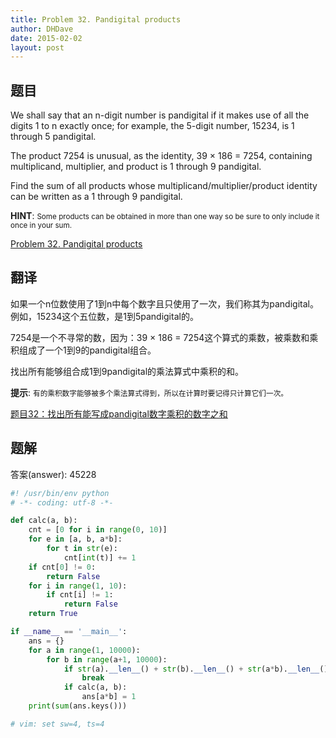 ```yaml
---
title: Problem 32. Pandigital products
author: DHDave
date: 2015-02-02
layout: post
---
```


## 题目

We shall say that an n-digit number is pandigital if it makes use of all the digits 1 to n exactly once; for example, the 5-digit number, 15234, is 1 through 5 pandigital.

The product 7254 is unusual, as the identity, 39 × 186 = 7254, containing multiplicand, multiplier, and product is 1 through 9 pandigital.
<!--more-->
Find the sum of all products whose multiplicand/multiplier/product identity can be written as a 1 through 9 pandigital.

**HINT**: <small>Some products can be obtained in more than one way so be sure to only include it once in your sum.</small>

[Problem 32. Pandigital products](https://projecteuler.net/problem=32 "Problem 32")

## 翻译

如果一个n位数使用了1到n中每个数字且只使用了一次，我们称其为pandigital。例如，15234这个五位数，是1到5pandigital的。

7254是一个不寻常的数，因为：39 × 186 = 7254这个算式的乘数，被乘数和乘积组成了一个1到9的pandigital组合。

找出所有能够组合成1到9pandigital的乘法算式中乘积的和。

**提示**: <small>有的乘积数字能够被多个乘法算式得到，所以在计算时要记得只计算它们一次。</small>

[题目32：找出所有能写成pandigital数字乘积的数字之和](http://pe.spiritzhang.com/index.php/2011-05-11-09-44-54/33-32pandigital "题目32")

## 题解

答案(answer): 45228

```python
#! /usr/bin/env python
# -*- coding: utf-8 -*-

def calc(a, b):
    cnt = [0 for i in range(0, 10)]
    for e in [a, b, a*b]:
        for t in str(e):
            cnt[int(t)] += 1
    if cnt[0] != 0:
        return False
    for i in range(1, 10):
        if cnt[i] != 1:
            return False
    return True

if __name__ == '__main__':
    ans = {}
    for a in range(1, 10000):
        for b in range(a+1, 10000):
            if str(a).__len__() + str(b).__len__() + str(a*b).__len__() > 9:
                break
            if calc(a, b):
                ans[a*b] = 1
    print(sum(ans.keys()))

# vim: set sw=4, ts=4
```
